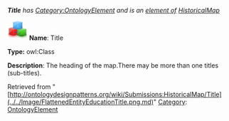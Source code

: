 ___Title__ has [Category:OntologyElement](../../Category/OntologyElement.md "Category:OntologyElement") and is an [element of](../../Property/ElementOf.md "Property:ElementOf") [HistoricalMap](../../Submissions/HistoricalMap.md "Submissions:HistoricalMap")_


  




[![Class](../../images/thumb/2/27/Class.gif/45px-Class.gif)](../../Image/Class.gif.md "Class")
__Name__: Title 


__Type:__ owl:Class 


__Description__: The heading of the map.There may be more than one titles (sub-titles). 





Retrieved from "[http://ontologydesignpatterns.org/wiki/Submissions:HistoricalMap/Title](../../Image/FlattenedEntityEducationTitle.png.md)"
 [Category](http://ontologydesignpatterns.org/wiki/Special:Categories "Special:Categories"): [OntologyElement](../../Category/OntologyElement.md "Category:OntologyElement")